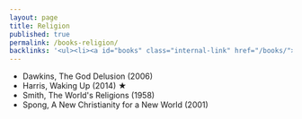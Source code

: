 ```yaml
---
layout: page
title: Religion
published: true
permalink: /books-religion/
backlinks: '<ul><li><a id="books" class="internal-link" href="/books/">Books</a></li></ul>'
---
```


* Dawkins, The God Delusion (2006)
* Harris, Waking Up (2014) ★
* Smith, The World's Religions (1958)
* Spong, A New Christianity for a New World (2001)
